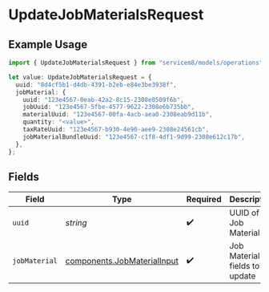 # UpdateJobMaterialsRequest

## Example Usage

```typescript
import { UpdateJobMaterialsRequest } from "servicem8/models/operations";

let value: UpdateJobMaterialsRequest = {
  uuid: "8d4cf5b1-d4db-4391-b2eb-e84e3be3938f",
  jobMaterial: {
    uuid: "123e4567-0eab-42a2-8c15-2308e0509f6b",
    jobUuid: "123e4567-5fbe-4577-9622-2308e6b735bb",
    materialUuid: "123e4567-00fa-4acb-aea0-2308eab9d11b",
    quantity: "<value>",
    taxRateUuid: "123e4567-b930-4e90-aee9-2308e24561cb",
    jobMaterialBundleUuid: "123e4567-c1f8-4df1-9d99-2308e612c17b",
  },
};
```

## Fields

| Field                                                                      | Type                                                                       | Required                                                                   | Description                                                                |
| -------------------------------------------------------------------------- | -------------------------------------------------------------------------- | -------------------------------------------------------------------------- | -------------------------------------------------------------------------- |
| `uuid`                                                                     | *string*                                                                   | :heavy_check_mark:                                                         | UUID of the Job Material                                                   |
| `jobMaterial`                                                              | [components.JobMaterialInput](../../models/components/jobmaterialinput.md) | :heavy_check_mark:                                                         | Job Material fields to update                                              |